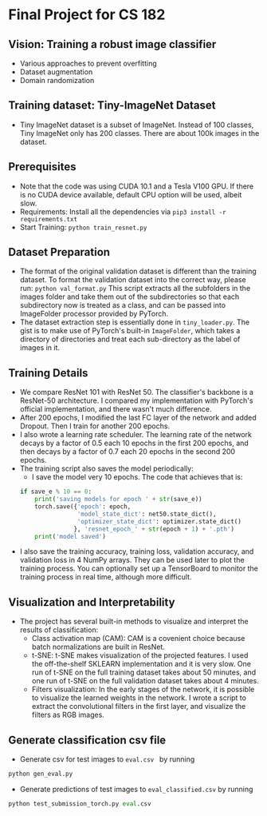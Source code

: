 # Final Project for CS 182
## Vision: Training a robust image classifier
* Various approaches to prevent overfitting
* Dataset augmentation
* Domain randomization
## Training dataset: Tiny-ImageNet Dataset
* Tiny ImageNet dataset is a subset of ImageNet. Instead of 100 classes, Tiny ImageNet only has 200 classes. There are about 100k images in the dataset.

## Prerequisites
* Note that the code was using CUDA 10.1 and a Tesla V100 GPU. If there is no CUDA device available, default CPU option will be used, albeit slow. 
* Requirements: Install all the dependencies via 
  ```pip3 install -r requirements.txt```
* Start Training: 
  ```python train_resnet.py```

## Dataset Preparation
* The format of the original validation dataset is different than the training dataset. To format the validation dataset into the correct way, please run:
```python val_format.py```
This script extracts all the subfolders in the images folder and take them out of the subdirectories so that each subdirectory now is treated as a class, and can be passed into ImageFolder processor provided by PyTorch.
* The dataset extraction step is essentially done in `tiny_loader.py`. The gist is to make use of PyTorch's built-in `ImageFolder`, which takes a directory of directories and treat each sub-directory as the label of images in it.
  
## Training Details
* We compare ResNet 101 with ResNet 50. The classifier's backbone is a ResNet-50 architecture. I compared my implementation with PyTorch's official implementation, and there wasn't much difference.
* After 200 epochs, I modified the last FC layer of the network and added Dropout. Then I train for another 200 epochs.
* I also wrote a learning rate scheduler. The learning rate of the network decays by a factor of 0.5 each 10 epochs in the first 200 epochs, and then decays by a factor of 0.7 each 20 epochs in the second 200 epochs.
* The training script also saves the model periodically:
  * I save the model very 10 epochs. The code that achieves that is:
  ```python
  if save_e % 10 == 0:
      print('saving models for epoch ' + str(save_e))
      torch.save({'epoch': epoch,
                  'model_state_dict': net50.state_dict(),
                  'optimizer_state_dict': optimizer.state_dict()
                 }, 'resnet_epoch_' + str(epoch + 1) + '.pth')
      print('model saved')
   ```
* I also save the training accuracy, training loss, validation accuracy, and validation loss in 4 NumPy arrays. They can be used later to plot the training process. You can optionally set up a TensorBoard to monitor the training process in real time, although more difficult. 

## Visualization and Interpretability
* The project has several built-in methods to visualize and interpret the results of classification:
  * Class activation map (CAM): CAM is a covenient choice because batch normalizations are built in ResNet.
  * t-SNE: t-SNE makes visualization of the projected features. I used the off-the-shelf SKLEARN implementation and it is very slow. One run of t-SNE on the full training dataset takes about 50 minutes, and one run of t-SNE on the full validation dataset takes about 4 minutes. 
  * Filters visualization: In the early stages of the network, it is possible to visualize the learned weights in the network. I wrote a script to extract the convolutional filters in the first layer, and visualize the filters as RGB images. 
  
## Generate classification csv file 
* Generate csv for test images to ```eval.csv ``` by running 
``` python
python gen_eval.py
```
* Generate predictions of test images to ```eval_classified.csv``` by running 
``` python 
python test_submission_torch.py eval.csv 
```


